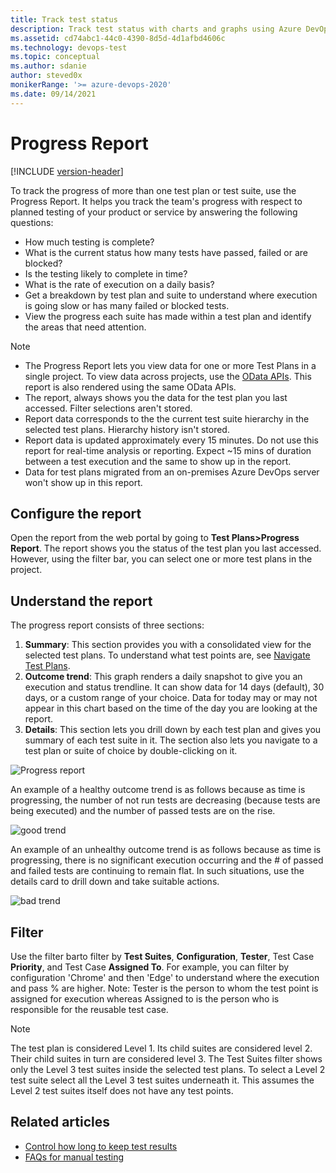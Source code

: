 ```yaml
---
title: Track test status
description: Track test status with charts and graphs using Azure DevOps
ms.assetid: cd74abc1-44c0-4390-8d5d-4d1afbd4606c
ms.technology: devops-test
ms.topic: conceptual
ms.author: sdanie
author: steved0x
monikerRange: '>= azure-devops-2020'
ms.date: 09/14/2021
---
```


# Progress Report

[!INCLUDE [version-header](includes/version-2020-rtm.md)] 
  
To track the progress of more than one test plan or test suite, use the Progress Report. It helps you track the team's progress with respect to planned testing of your product or service by answering the following questions:
- How much testing is complete?
- What is the current status how many tests have passed, failed or are blocked?
- Is the testing likely to complete in time?
- What is the rate of execution on a daily basis?
- Get a breakdown by test plan and suite to understand where execution is going slow or has many failed or blocked tests.
- View the progress each suite has made within a test plan and identify the areas that need attention.

> [!NOTE] 
> - The Progress Report lets you view data for one or more Test Plans in a single project. To view data across projects, use the [OData APIs](../report/extend-analytics/data-model-analytics-service.md). This report is also rendered using the same OData APIs. 
> - The report, always shows you the data for the test plan you last accessed. Filter selections aren't stored.  
> - Report data corresponds to the the current test suite hierarchy in the selected test plans. Hierarchy history isn't stored.
> - Report data is updated approximately every 15 minutes. Do not use this report for real-time analysis or reporting. Expect ~15 mins of duration between a test execution and the same to show up in the report. 
> - Data for test plans migrated from an on-premises Azure DevOps server won't show up in this report.  

## Configure the report

Open the report from the web portal by going to **Test Plans>Progress Report**. The report shows you the status of the test plan you last accessed. However, using the filter bar, you can select one or more test plans in the project.

## Understand the report

The progress report consists of three sections:
1. **Summary**: This section provides you with a consolidated view for the selected test plans. To understand what test points are, see [Navigate Test Plans](navigate-test-plans.md).
2. **Outcome trend**: This graph renders a daily snapshot to give you an execution and status trendline. It can show data for 14 days (default), 30 days, or a custom range of your choice. Data for today may or may not appear in this chart based on the time of the day you are looking at the report.
3. **Details**: This section lets you drill down by each test plan and gives you summary of each test suite in it. The section also lets you navigate to a test plan or suite of choice by double-clicking on it.

![Progress report](media/progress-report/snippet.PNG)

An example of a healthy outcome trend is as follows because as time is progressing, the number of not run tests are decreasing (because tests are being executed) and the number of passed tests are on the rise.

![good trend](media/progress-report/goodtrend.PNG)

An example of an unhealthy outcome trend is as follows because as time is progressing, there is no significant execution occurring and the # of passed and failed tests are continuing to remain flat. In such situations, use the details card to drill down and take suitable actions.

![bad trend](media/progress-report/badtrend.png)

## Filter

Use the filter barto filter by **Test Suites**, **Configuration**, **Tester**, Test Case **Priority**, and Test Case **Assigned To**. For example, you can filter by configuration 'Chrome' and then 'Edge' to understand where the execution and pass % are higher. Note: Tester is the person to whom the test point is assigned for execution whereas Assigned to is the person who is responsible for the reusable test case.

> [!NOTE]   
> The test plan is considered Level 1. Its child suites are considered level 2. Their child suites in turn are considered level 3. The Test Suites filter shows only the Level 3 test suites inside the selected test plans. To select a Level 2 test suite select all the Level 3 test suites underneath it. This assumes the Level 2 test suites itself does not have any test points.


 
  

## Related articles

- [Control how long to keep test results](how-long-to-keep-test-results.md)
- [FAQs for manual testing](reference-qa.md#trackstatus)


